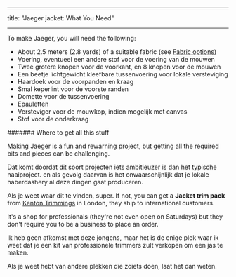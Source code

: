 - - -
title: "Jaeger jacket: What You Need"
- - -

To make Jaeger, you will need the following:

- About 2.5 meters (2.8 yards) of a suitable fabric (see [Fabric options](#fabric-options))
- Voering, eventueel een andere stof voor de voering van de mouwen
- Twee grotere knopen voor de voorkant, en 8 knopen voor de mouwen
- Een beetje lichtgewicht kleefbare tussenvoering voor lokale versteviging
- Haardoek voor de voorpanden en kraag
- Smal keperlint voor de voorste randen
- Domette voor de tussenvoering
- Epauletten
- Versteviger voor de mouwkop, indien mogelijk met canvas
- Stof voor de onderkraag

<Note>

\####### Where to get all this stuff

Making Jaeger is a fun and rewarning project, but getting all the required bits and pieces can be challenging.

Dat komt doordat dit soort projecten iets ambitieuzer is dan het typische naaiproject.
en als gevolg daarvan is het onwaarschijnlijk dat je lokale haberdashery al deze dingen gaat produceren.

Als je weet waar dit te vinden, super. If not, you can get a **Jacket trim pack** from
[Kenton Trimmings](http://kentontrimmings.co.uk/shop/) in London, they ship to international customers.

It's a shop for professionals (they're not even open on Saturdays) but they don't require you to be a business
to place an order.

Ik heb geen afkomst met deze jongens, maar het is de enige plek waar ik weet dat je een kit van
professionele trimmers zult verkopen om een jas te maken.

Als je weet hebt van andere plekken die zoiets doen, laat het dan weten.

</Note>
